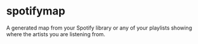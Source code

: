 # spotifymap
A generated map from your Spotify library or any of your playlists showing where the artists you are listening from.
